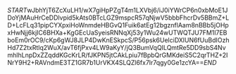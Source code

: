 $START$wJbhYjT6ZcXuLH1/wX7giHpPZgT4m1LXVbj6/iJ0iYWrCP6n0xbMoE1JDoYjMAuHrCeDDlvpid5kAts0BTcLGZ9mspcR57qNjwV5bbbFhcrDv5BBmZ+LD+LcFLq31pipCYXpxiHoWnmdeHBGvQ1Fuik6atEg12bgznflAam8nBBb5jOHpxHwNjj6kjIC6BHXa+KgGEcUaSyeisRNNqXj53y1Wu24wUTWQTJU7FM1l7EBboEm0rOC9/cKp6gWJ8JLP4DwKnESkpcS/P56psk6UelciDXlUN6fUuBdIOzhHd7Z2txRtlq2WuX/avT6fjPxv4LW9aKyY/jQ3BumVqQILQmtRe5DD9sbS4NvmhlhLnpDxZZqddKGcKrLR/fJKPN5jtCAkLpiu7fBpbQrGMKdeiS5C2qrTHZ+2INrY9H2+RAVndmE3TZ1GR7b1UrVKX4SLQZl6fx7lr7qgy0Ge1zcYA==$END$